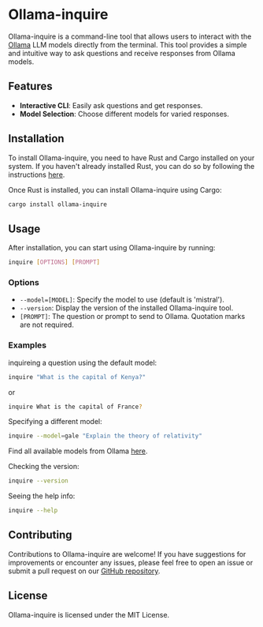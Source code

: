 # Ollama-inquire

Ollama-inquire is a command-line tool that allows users to interact with the [Ollama](https://ollama.ai/) LLM models directly from the terminal. This tool provides a simple and intuitive way to ask questions and receive responses from Ollama models.

## Features

- **Interactive CLI**: Easily ask questions and get responses.
- **Model Selection**: Choose different models for varied responses.

## Installation

To install Ollama-inquire, you need to have Rust and Cargo installed on your system. If you haven't already installed Rust, you can do so by following the instructions [here](https://www.rust-lang.org/tools/install).

Once Rust is installed, you can install Ollama-inquire using Cargo:

```sh
cargo install ollama-inquire
```

## Usage

After installation, you can start using Ollama-inquire by running:

```sh
inquire [OPTIONS] [PROMPT]
```

### Options

- `--model=[MODEL]`: Specify the model to use (default is 'mistral').
- `--version`: Display the version of the installed Ollama-inquire tool.
- `[PROMPT]`: The question or prompt to send to Ollama. Quotation marks are not required.

### Examples

inquireing a question using the default model:

```sh
inquire "What is the capital of Kenya?"
```
or
```sh
inquire What is the capital of France?
```

Specifying a different model:

```sh
inquire --model=gale "Explain the theory of relativity"
```
Find all available models from Ollama [here](https://ollama.ai/library).

Checking the version:

```sh
inquire --version
```

Seeing the help info:
```sh
inquire --help
```

## Contributing

Contributions to Ollama-inquire are welcome! If you have suggestions for improvements or encounter any issues, please feel free to open an issue or submit a pull request on our [GitHub repository](https://github.com/obaraelijah/ollama-inquire).

## License

Ollama-inquire is licensed under the MIT License.